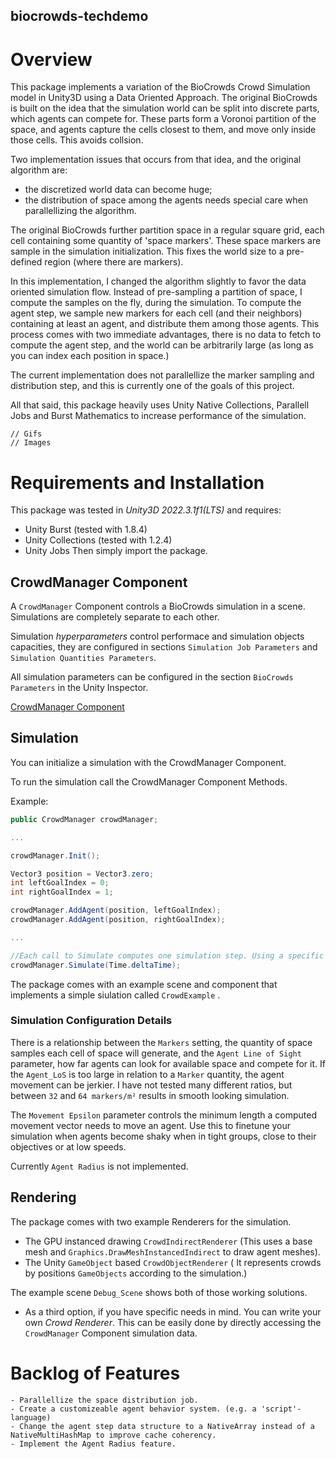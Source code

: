 ## biocrowds-techdemo

# Overview
This package implements a variation of the BioCrowds Crowd Simulation model in Unity3D using a Data Oriented Approach.
The original BioCrowds is built on the idea that the simulation world can be split into discrete parts, which agents can compete for.
These parts form a Voronoi partition of the space, and agents capture the cells closest to them, and move only inside those cells.
This avoids collsion.

Two implementation issues that occurs from that idea, and the original algorithm are: 
- the discretized world data can become huge;
- the distribution of space among the agents needs special care when parallellizing the algorithm.

The original BioCrowds further partition space in a regular square grid, each cell containing some quantity of 'space markers'. These space markers are sample in the simulation initialization. This fixes the world size to a pre-defined region (where there are markers).

In this implementation, I changed the algorithm slightly to favor the data oriented simulation flow.
Instead of pre-sampling a partition of space, I compute the samples on the fly, during the simulation.
To compute the agent step, we sample new markers for each cell (and their neighbors) containing at least an agent, and distribute them among those agents.
This process comes with two immediate advantages, there is no data to fetch to compute the agent step, and the world can be arbitrarily large (as long as you can index each position in space.)
    
The current implementation does not parallellize the marker sampling and distribution step, and this is currently one of the goals of this project.

All that said, this package heavily uses Unity Native Collections, Parallell Jobs and Burst Mathematics to increase performance of the simulation.

    // Gifs
    // Images

# Requirements and Installation
This package was tested in _Unity3D 2022.3.1f1(LTS)_ and requires:
- Unity Burst (tested with 1.8.4)
- Unity Collections (tested with 1.2.4)
- Unity Jobs
Then simply import the package.
 

## CrowdManager Component
A `CrowdManager` Component controls a BioCrowds simulation in a scene.
Simulations are completely separate to each other.

Simulation _hyperparameters_ control performace and simulation objects capacities, they are configured in sections `Simulation Job Parameters` and `Simulation Quantities Parameters`.

All simulation parameters can be configured in the section `BioCrowds Parameters` in the Unity Inspector.

[CrowdManager Component](Images/CrowdManagerComponent.png)
## Simulation
You can initialize a simulation with the CrowdManager Component.

To run the simulation call the CrowdManager Component Methods.

Example:
     
```csharp
public CrowdManager crowdManager;

...

crowdManager.Init();

Vector3 position = Vector3.zero;
int leftGoalIndex = 0;
int rightGoalIndex = 1;

crowdManager.AddAgent(position, leftGoalIndex);
crowdManager.AddAgent(position, rightGoalIndex);

...

//Each call to Simulate computes one simulation step. Using a specific time delta.
crowdManager.Simulate(Time.deltaTime);

```

The package comes with an example scene and component that implements a simple siulation called `CrowdExample` .

### Simulation Configuration Details
There is a relationship between the `Markers` setting, the quantity of space samples each cell of space will generate, and the `Agent Line of Sight` parameter, how far agents can look for available space and compete for it. If the `Agent_LoS` is too large in relation to a `Marker` quantity, the agent movement can be jerkier. I have not tested many different ratios, but between `32` and `64 markers/m²` results in smooth looking simulation.

The `Movement Epsilon` parameter controls the minimum length a computed movement vector needs to move an agent. Use this to finetune your simulation when agents become shaky when in tight groups, close to their objectives or at low speeds.

Currently `Agent Radius` is not implemented.

## Rendering
The package comes with two example Renderers for the simulation.
- The GPU instanced drawing `CrowdIndirectRenderer`
        (This uses a base mesh and `Graphics.DrawMeshInstancedIndirect` to draw agent meshes).
- The Unity `GameObject` based `CrowdObjectRenderer`
        ( It represents crowds by positions `GameObjects` according to the simulation.)

The example scene `Debug_Scene` shows both of those working solutions.

- As a third option, if you have specific needs in mind. You can write your own _Crowd Renderer_. This can be easily done by directly accessing the `CrowdManager` Component simulation data.



# Backlog of Features
    - Parallellize the space distribution job.
    - Create a customizeable agent behavior system. (e.g. a 'script'-language)
    - Change the agent step data structure to a NativeArray instead of a NativeMultiHashMap to improve cache coherency.
    - Implement the Agent Radius feature.
